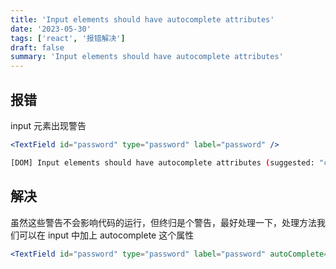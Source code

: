 ```yaml
---
title: 'Input elements should have autocomplete attributes'
date: '2023-05-30'
tags: ['react', '报错解决']
draft: false
summary: 'Input elements should have autocomplete attributes'
---
```


## 报错

input 元素出现警告

```jsx
<TextField id="password" type="password" label="password" />
```

```bash
[DOM] Input elements should have autocomplete attributes (suggested: "current-password")
```

## 解决

虽然这些警告不会影响代码的运行，但终归是个警告，最好处理一下，处理方法我们可以在 input 中加上 autocomplete 这个属性

```jsx
<TextField id="password" type="password" label="password" autoComplete="off" />
```
